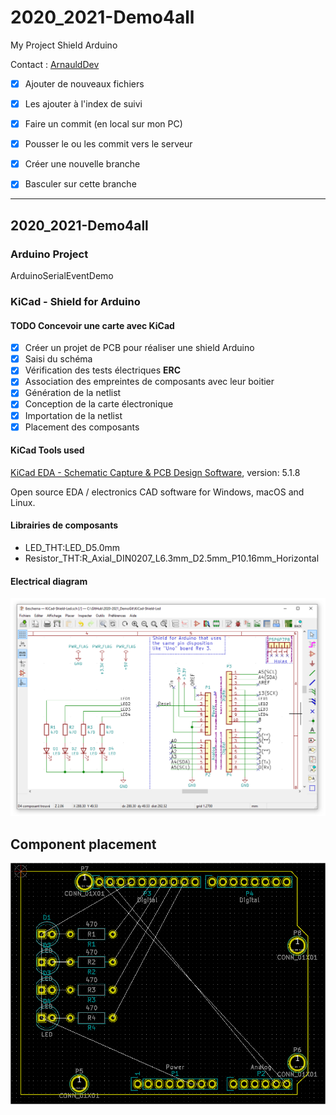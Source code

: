 # 2020_2021-Demo4all

My Project Shield Arduino

Contact : [ArnauldDev](biganzol@insa-toulouse.fr)

- [x] Ajouter de nouveaux fichiers
- [x] Les ajouter à l'index de suivi
- [x] Faire un commit (en local sur mon PC)
- [x] Pousser le ou les commit vers le serveur
- [x] Créer une nouvelle branche
- [x] Basculer sur cette branche


---

## 2020_2021-Demo4all

### Arduino Project

ArduinoSerialEventDemo

### KiCad - Shield for Arduino

#### TODO Concevoir une carte avec KiCad

- [x] Créer un projet de PCB pour réaliser une shield Arduino
- [x] Saisi du schéma
- [x] Vérification des tests électriques **ERC**
- [x] Association des empreintes de composants avec leur boitier
- [x] Génération de la netlist
- [x] Conception de la carte électronique
- [x] Importation de la netlist
- [x] Placement des composants

#### KiCad Tools used

[KiCad EDA - Schematic Capture & PCB Design Software](https://kicad-pcb.org/), version: 5.1.8

Open source EDA / electronics CAD software for Windows, macOS and Linux.

#### Librairies de composants

* LED_THT:LED_D5.0mm
* Resistor_THT:R_Axial_DIN0207_L6.3mm_D2.5mm_P10.16mm_Horizontal

#### Electrical diagram

![Schematic](Images/schematic.png)

## Component placement

![Place components](Images/place-components.png)
